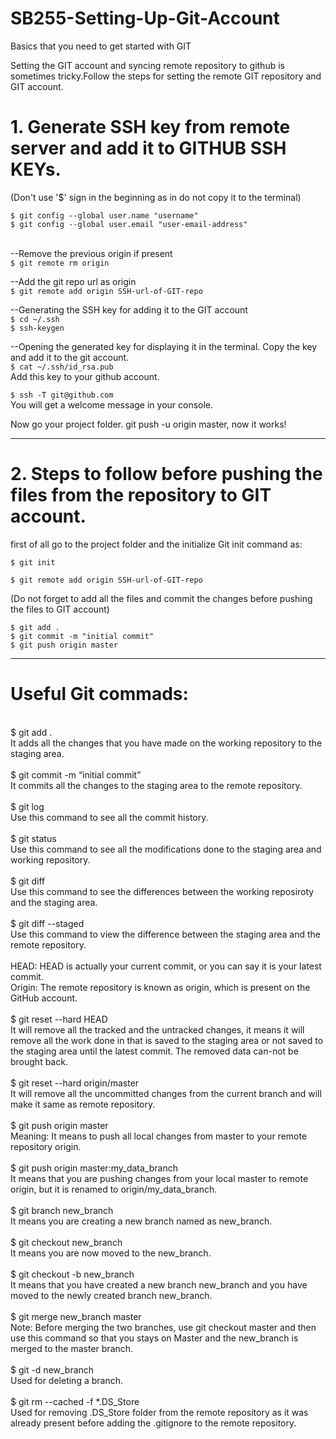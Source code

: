 # SB255-Setting-Up-Git-Account
Basics that you need to get started with GIT

Setting the GIT account and syncing remote repository to github is sometimes tricky.Follow the steps for setting the remote GIT repository and GIT account. 


# 1. Generate SSH key from remote server and add it to GITHUB SSH KEYs.
(Don't use '$' sign in the beginning as in do not copy it to the terminal)


```$ git config --global user.name "username"```                                                            <br />
```$ git config --global user.email "user-email-address"```                                                 <br />
                                                                                                      <br />

--Remove the previous origin if present                                                                 <br />
```$ git remote rm origin```                                                                                <br />

--Add the git repo url as origin                                                              </br>
```$ git remote add origin SSH-url-of-GIT-repo```                                                           <br />
  

--Generating the SSH key for adding it to the GIT account                                               <br />
```$ cd ~/.ssh```                                                                                           <br />
```$ ssh-keygen```                                                                                          <br />


--Opening the generated key for displaying it in the terminal. Copy the key and add it to the git account.       <br />
```$ cat ~/.ssh/id_rsa.pub```                      <br />
Add this key to your github account.         <br />


```$ ssh -T git@github.com```                                    <br />
You will get a welcome message in your console.            <br />


Now go your project folder. git push -u origin master, now it works!     <br />


------------------------------------------------------------------------------------------------------------------------------


# 2. Steps to follow before pushing the files from the repository to GIT account. <br />


first of all go to the project folder and the initialize Git init command as:                               <br />

```$ git init```                                               <br />

```$ git remote add origin SSH-url-of-GIT-repo```              <br />

(Do not forget to add all the files and commit the changes before pushing the files to GIT account)         <br />

```$ git add .```                                              <br />
```$ git commit -m "initial commit"```                         <br />
```$ git push origin master```                                 <br />





------------------------------------------------------------------------------------------------------------------------------

# Useful Git commads: 

</br>
$ git add . </br>
It adds all the changes that you have made on the working repository to the staging area. 
</br>
</br>
$ git commit -m “initial commit”</br>
It commits all the changes to the staging area to the remote repository. 
</br>


</br>
$ git log</br>
Use this command to see all the commit history. 
</br>
</br>
$ git status</br>
Use this command to see all the modifications done to the staging area and working repository. 
</br>

</br>
$ git diff</br>
Use this command to see the differences between the working reposiroty and the staging area.
</br>

</br>
$ git diff --staged</br>
Use this command to view the difference between the staging area and the remote repository. 
</br>

</br>
HEAD: HEAD is actually your current commit, or you can say it is your latest commit.</br> 
Origin: The remote repository is known as origin, which is present on the GitHub account. 
</br>
</br>
$ git reset --hard HEAD</br>
It will remove all the tracked and the untracked changes, it means it will remove all the work done in that is saved to the staging area or not saved to the staging area until the latest commit. The removed data can-not be brought back. 
</br>

</br>
$ git reset --hard origin/master</br>
It will remove all the uncommitted changes from the current branch and will make it same as remote repository. 
</br>

</br>
$ git push origin master</br>
Meaning: It means to push all local changes from master to your remote repository origin. 
</br>

</br>
$ git push origin master:my_data_branch</br> 
It means that you are pushing changes from your local master to remote origin, but it is renamed to origin/my_data_branch.
</br>

</br>
$ git branch new_branch</br>
It means you are creating a new branch named as new_branch. 
</br>

</br>
$ git checkout new_branch</br>
It means you are now moved to the new_branch. 
</br>

</br>
$ git checkout -b new_branch</br>
It means that you have created a new branch new_branch and you have moved to the newly created branch new_branch. 
</br>

</br>
$ git merge new_branch master</br> 
Note: Before merging the two branches, use git checkout master and then use this command so that you stays on Master and the new_branch is merged to the master branch. 
</br>

</br>
$ git -d new_branch</br>
Used for deleting a branch.</br>



</br>
$ git rm --cached -f *.DS_Store</br>
Used for removing .DS_Store folder from the remote repository as it was already present before adding the .gitignore to the remote repository. 
</br>
